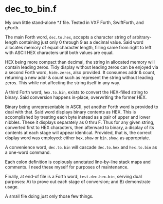 # dec_to_bin.f
My own little stand-alone *.f file. Tested in VXF Forth, SwiftForth, and gForth.

The main Forth word, `dec.to.hex`, accepts a character string of arbitrary-length containing just only 0 through 9 as a decimal value. Said word allocates memory of equal character length, filling same from right to left with ASCII HEX characters until both values are equal. 

HEX being more compact than decimal, the string in allocated memory will contain leading zeros. Tidy display without leading zeros can be enjoyed via a second Forth word, `hide.zeros`, also provided. It consumes addr & count, returning a new addr & count such as represent the string without leading zeros. This while not affecting the string itself in any way.

A third Forth word, `hex.to.bin`, exists to convert the HEX-filled string to binary. Said conversion happens in-place, overwriting the former HEX.

Binary being unrepresentable in ASCII, yet another Forth word is provided to deal with that. Said word displays binary contents as HEX. This is accomplished by treating each byte instead as a pair of upper and lower nibbles. These it displays separately as 0 thru F. Thus for any given string, converted first to HEX characters, then afterward to binary, a display of its contents at each stage will appear identical. Provided, that is, the correct display word was employed: either `hex.show` or `bin.show`, as appropriate.

A convenience word, `dec.to.bin` will cascade `dec.to.hex` and `hex.to.bin` as a one-word command.

Each colon definition is copiously annotated line-by-line stack maps and comments. I need these myself for purposes of maintenance.

Finally, at end-of file is a Forth word, `test.dec.hex.bin`, serving dual purposes: A) to prove out each stage of conversion; and B) demonstrate usage.

A small file doing just only those few things.
